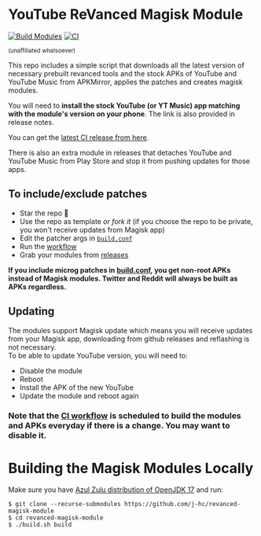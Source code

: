 # YouTube ReVanced Magisk Module
[![Build Modules](https://github.com/j-hc/revanced-magisk-module/actions/workflows/build.yml/badge.svg)](https://github.com/j-hc/revanced-magisk-module/actions/workflows/build.yml)
[![CI](https://github.com/j-hc/revanced-magisk-module/actions/workflows/ci.yml/badge.svg?event=schedule)](https://github.com/j-hc/revanced-magisk-module/actions/workflows/ci.yml)

<sub>(unaffiliated whatsoever)<sub>

This repo includes a simple script that downloads all the latest version of necessary prebuilt revanced tools and the stock APKs of YouTube and YouTube Music from APKMirror, applies the patches and creates magisk modules.

You will need to **install the stock YouTube (or YT Music) app matching with the module's version on your phone**. The link is also provided in release notes.

You can get the [latest CI release from here](https://github.com/j-hc/revanced-magisk-module/releases).

There is also an extra module in releases that detaches YouTube and YouTube Music from Play Store and stop it from pushing updates for those apps.

## To include/exclude patches
 * Star the repo :eyes:
 * Use the repo as template *or fork it* (if you choose the repo to be private, you won't receive updates from Magisk app)
 * Edit the patcher args in [`build.conf`](./build.conf)
 * Run the [workflow](../../actions/workflows/build.yml)
 * Grab your modules from [releases](../../releases)

**If you include microg patches in [build.conf](./build.conf), you get non-root APKs instead of Magisk modules. Twitter and Reddit will always be built as APKs regardless.**

## Updating
The modules support Magisk update which means you will receive updates from your Magisk app, downloading from github releases and reflashing is not necessary.  
To be able to update YouTube version, you will need to:
 * Disable the module
 * Reboot
 * Install the APK of the new YouTube
 * Update the module and reboot again

  
### **Note that the [CI workflow](../../actions/workflows/ci.yml) is scheduled to build the modules and APKs everyday if there is a change. You may want to disable it.**

# Building the Magisk Modules Locally
Make sure you have [Azul Zulu distribution of OpenJDK 17](https://www.azul.com/downloads/?version=java-17-lts&os=linux&architecture=x86-64-bit&package=jdk) and run:

```console
$ git clone --recurse-submodules https://github.com/j-hc/revanced-magisk-module
$ cd revanced-magisk-module
$ ./build.sh build
```
